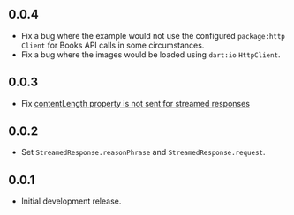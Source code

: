 ## 0.0.4

* Fix a bug where the example would not use the configured `package:http`
  `Client` for Books API calls in some circumstances.
* Fix a bug where the images would be loaded using `dart:io` `HttpClient`.

## 0.0.3

* Fix
  [contentLength property is not sent for streamed responses](https://github.com/dart-lang/http/issues/801)

## 0.0.2

* Set `StreamedResponse.reasonPhrase` and `StreamedResponse.request`. 

## 0.0.1

* Initial development release.
